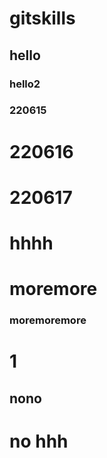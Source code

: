 # gitskills 
## hello
### hello2
### 220615
# 220616
# 220617
# hhhh
# moremore
### moremoremore
# 1
## nono
# no hhh
